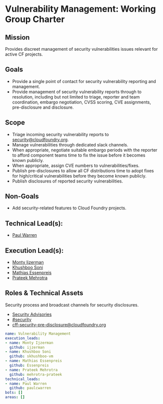 # Vulnerability Management: Working Group Charter

## Mission

Provides discreet management of security vulnerabilities issues relevant for active CF projects.

## Goals

* Provide a single point of contact for security vulnerability reporting and management.
* Provide management of security vulnerability reports through to resolution, including but not limited to triage, reporter and team coordination, embargo negotiation, CVSS scoring, CVE assignments, pre-disclosure and disclosure.

## Scope

* Triage incoming security vulnerability reports to [security@cloudfoundry.org](mailto:security@cloudfoundry.org).
* Manage vulnerabilities through dedicated slack channels.
* When appropriate, negotiate suitable embargo periods with the reporter to afford component teams time to fix the issue before it becomes known publicly.
* When appropriate, assign CVE numbers to vulnerabilities/fixes.
* Publish pre-disclosures to allow all CF distributions time to adopt fixes for high/critical vulnerabilities before they become known publicly.
* Publish disclosures of reported security vulnerabilities.

## Non-Goals

* Add security-related features to Cloud Foundry projects.

## Technical Lead(s): 
- [Paul Warren](https://github.com/paulcwarren)

## Execution Lead(s):
- [Monty Ijzerman](https://github.com/ijzerman)
- [Khushboo Soni](https://github.com/skhushboo-vm)
- [Mathias Essenpreis](https://github.com/Essenpreis) 
- [Prateek Mehrotra](https://github.com/mehrotra-prateek)

## Roles & Technical Assets

Security process and broadcast channels for security disclosures.

* [Security Advisories](https://www.cloudfoundry.org/foundryblog/security-advisory/)
* [#security](https://cloudfoundry.slack.com/archives/C0DEQSW9W)
* [cff-security-pre-disclosure@cloudfoundry.org](mailto:cff-security-pre-disclosure@cloudfoundry.org)


```yaml
name: Vulnerability Management
execution_leads:
- name: Monty Ijzerman
  github: ijzerman
- name: Khushboo Soni
  github: skhushboo-vm
- name: Mathias Essenpreis
  github: Essenpreis
- name: Prateek Mehrotra
  github: mehrotra-prateek
technical_leads:
- name: Paul Warren
  github: paulcwarren
bots: []
areas: []
```